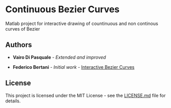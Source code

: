 # Continuous Bezier Curves 

Matlab project for interactive drawing of countinuous and non continous curves of Bezier

## Authors

* **Vairo Di Pasquale** - *Extended and improved* 

* **Federico Bertani** - *Initial work* - [Interactive Bezier Curves](https://github.com/federicoB/InteractiveBezierCurves)



## License

This project is licensed under the MIT License - see the [LICENSE.md](LICENSE.md) file for details.